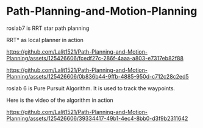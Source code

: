 # Path-Planning-and-Motion-Planning
roslab7 is RRT star path planning

RRT* as local planner in action

https://github.com/Lalit1521/Path-Planning-and-Motion-Planning/assets/125426606/fcedf27c-286f-4aaa-a803-e7317eb82f88

https://github.com/Lalit1521/Path-Planning-and-Motion-Planning/assets/125426606/0b836b44-9ffb-4885-950d-c712c28c2ed5


roslab 6 is Pure Pursuit Algorithm.
It is used to track the waypoints.

Here is the video of the algorithm in action

https://github.com/Lalit1521/Path-Planning-and-Motion-Planning/assets/125426606/39334417-49b1-4ec4-8bb0-d3f9b2311642









